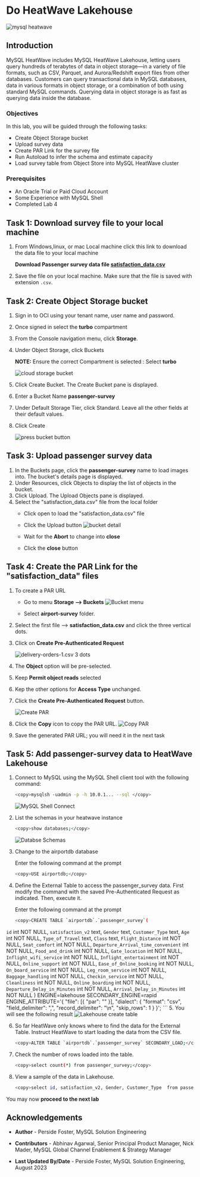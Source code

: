 # Do HeatWave Lakehouse

![mysql heatwave](./images/mysql-heatwave-logo.jpg "mysql heatwave")

## Introduction

MySQL HeatWave includes MySQL HeatWave Lakehouse, letting users query hundreds of terabytes of data in object storage—in a variety of file formats, such as CSV, Parquet, and Aurora/Redshift export files from other databases. Customers can query transactional data in MySQL databases, data in various formats in object storage, or a combination of both using standard MySQL commands. Querying data in object storage is as fast as querying data inside the database.

### Objectives

In this lab, you will be guided through the following tasks:

- Create Object Storage bucket
- Upload survey data
- Create PAR Link for the  survey file
- Run Autoload to infer the schema and estimate capacity
- Load survey table from Object Store into MySQL HeatWave cluster

### Prerequisites

- An Oracle Trial or Paid Cloud Account
- Some Experience with MySQL Shell
- Completed Lab 4

## Task 1: Download survey file to your local machine

1. From Windows,linux, or mac Local machine click  this  link to download the data file to your local machine

   **Download Passenger survey data file [satisfaction\_data.csv](https://objectstorage.us-ashburn-1.oraclecloud.com/p/_2FkbussY40f4mGzsN9IqdYhhrMQU66hRDlr2XGtfocoUUTyjs0xFc-EqKfP7bQJ/n/mysqlpm/b/mysql_airport/o/satisfaction_data.csv)**

2. Save the file on your local machine. Make sure that the file is saved with extension `.csv`.

## Task 2: Create Object Storage bucket

1. Sign in to OCI using your tenant name, user name and password.
2. Once signed in select the **turbo** compartment
3. From the Console navigation menu, click **Storage**.
4. Under Object Storage, click Buckets

    **NOTE:** Ensure the correct Compartment is selected : Select **turbo**

    ![cloud storage bucket](./images/cloud-storage-bucket.png "cloud-storage-bucket")

5. Click Create Bucket. The Create Bucket pane is displayed.
6. Enter a Bucket Name **passenger-survey**
7. Under Default Storage Tier, click Standard. Leave all the other fields at their default values.
8. Click Create

    ![press bucket button](./images/press-bucket-button.png "press-bucket-button")

## Task 3: Upload passenger survey data

1. In the Buckets page, click the **passenger-survey** name to load images into. The bucket's details page is displayed.
2. Under Resources, click Objects to display the list of objects in the bucket.
3. Click Upload. The Upload Objects pane is displayed.
4. Select the "satisfaction\_data.csv" file from the local folder
    - Click open to load the "satisfaction\_data.csv"  file
    - Click the Upload button
       ![bucket detail](./images/bucket-detail.png "bucket-detail.png")

    - Wait for the **Abort** to change into **close**
    - Click the **close** button

## Task 4: Create the PAR Link for the "satisfaction\_data" files

1. To create a PAR URL
    - Go to menu **Storage —> Buckets**
     ![Bucket menu](./images/storage-bucket-menu.png "storage bucket menu")

    - Select **airport-survey**  folder.
2. Select the first file —> **satisfaction\_data.csv** and click the three vertical dots.
3. Click on **Create Pre-Authenticated Request**

    ![delivery-orders-1.csv 3 dots](./images/storage-create-par-orders.png "storage create par orders")

4. The **Object** option will be pre-selected.
5. Keep **Permit object reads** selected
6. Kep the other options for **Access Type** unchanged.
7. Click the **Create Pre-Authenticated Request** button.

    ![Create PAR](./images/storage-create-par-orders-page.png "storage create par orders page")

8. Click the **Copy** icon to copy the PAR URL.
    ![Copy PAR](./images/storage-create-par-orders-page-copy.png "storage create par orders page copy")

9. Save the generated PAR URL; you will need it in the next task

## Task 5: Add passenger-survey data to HeatWave Lakehouse

1. Connect to MySQL using the MySQL Shell client tool with the following command:

    ```bash
    <copy>mysqlsh -uadmin -p -h 10.0.1... --sql </copy>
    ```

    ![MySQL Shell Connect](./images/mysql-shell-login.png " mysql shell login")

2. List the schemas in your heatwave instance

    ```bash
    <copy>show databases;</copy>
    ```

    ![Databse Schemas](./images/list-schemas-after.png "list schemas after")

3. Change to the airportdb database

    Enter the following command at the prompt

    ```bash
    <copy>USE airportdb;</copy>
    ```

4. Define the External Table to access the passenger\_survey data. First modify the command with the saved Pre-Authenticated Request as indicated. Then, execute it.

    Enter the following command at the prompt

    ```bash
    <copy>CREATE TABLE `airportdb`.`passenger_survey`(
  `id` int NOT  NULL,
  `satisfaction_v2` text,
  `Gender` text,
  `Customer_Type` text,
  `Age` int  NOT  NULL,
  `Type_of_Travel` text,
  `Class` text,
  `Flight_Distance` int  NOT  NULL,
  `Seat_comfort` int  NOT  NULL,
  `Departure_Arrival_time_convenient` int NOT  NULL,
  `Food_and_drink` int  NOT  NULL,
  `Gate_location` int  NOT  NULL,
  `Inflight_wifi_service` int NOT  NULL,
  `Inflight_entertainment` int  NOT  NULL,
  `Online_support` int  NOT  NULL,
  `Ease_of_Online_booking` int  NOT  NULL,
  `On_board_service` int  NOT  NULL,
  `Leg_room_service` int  NOT  NULL,
  `Baggage_handling` int  NOT  NULL,
  `Checkin_service` int  NOT  NULL,
  `Cleanliness` int  NOT  NULL,
  `Online_boarding` int NOT  NULL,
  `Departure_Delay_in_Minutes` int  NOT  NULL,
  `Arrival_Delay_in_Minutes` int  NOT  NULL
) ENGINE=lakehouse SECONDARY_ENGINE=rapid ENGINE_ATTRIBUTE='{
"file": [{
    "par": "<Your Pre-Authenticated Request>"
}],
"dialect": {
    "format": "csv",
    "field_delimiter": ",",
    "record_delimiter": "\\n",
            "skip_rows": 1
}
}';</copy>
    ```
5. You will see the following result
 ![Lakehouse create table](./images/lakehouse-create-table.png "Lakehouse create table")

6. So far HeatWave only knows where to find the data for the External Table.  Instruct HeatWave to start loading the data from the CSV file.

    ```bash
    <copy>ALTER TABLE `airportdb`.`passenger_survey` SECONDARY_LOAD;</copy>
    ```

7. Check the number of rows loaded into the table.

    ```bash
    <copy>select count(*) from passenger_survey;</copy>
    ```

8. View a sample of the data in Lakehouse.

    ```bash
    <copy>select id, satisfaction_v2, Gender, Customer_Type  from passenger_survey limit 5;</copy>
    ```

You may now **proceed to the next lab**

## Acknowledgements

- **Author** - Perside Foster, MySQL Solution Engineering

- **Contributors** - Abhinav Agarwal, Senior Principal Product Manager, Nick Mader, MySQL Global Channel Enablement & Strategy Manager
- **Last Updated By/Date** - Perside Foster, MySQL Solution Engineering, August 2023
